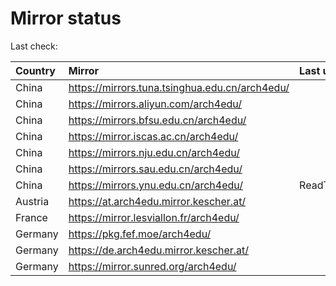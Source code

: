 <script src="./time.js"></script>
# Mirror status
Last check: <script type="text/javascript">localize(1688614381.196857);</script>

|Country|Mirror|Last update|
|:------|:-----|:----------|
|China|https://mirrors.tuna.tsinghua.edu.cn/arch4edu/|<script type="text/javascript">localize(1688539009);</script>|
|China|https://mirrors.aliyun.com/arch4edu/|<script type="text/javascript">localize(1688539009);</script>|
|China|https://mirrors.bfsu.edu.cn/arch4edu/|<script type="text/javascript">localize(1688539009);</script>|
|China|https://mirror.iscas.ac.cn/arch4edu/|<script type="text/javascript">localize(1688539009);</script>|
|China|https://mirrors.nju.edu.cn/arch4edu/|<script type="text/javascript">localize(1688539009);</script>|
|China|https://mirrors.sau.edu.cn/arch4edu/|<script type="text/javascript">localize(1688539009);</script>|
|China|https://mirrors.ynu.edu.cn/arch4edu/|ReadTimeout|
|Austria|https://at.arch4edu.mirror.kescher.at/|<script type="text/javascript">localize(1688539009);</script>|
|France|https://mirror.lesviallon.fr/arch4edu/|<script type="text/javascript">localize(1688539009);</script>|
|Germany|https://pkg.fef.moe/arch4edu/|<script type="text/javascript">localize(1688539009);</script>|
|Germany|https://de.arch4edu.mirror.kescher.at/|<script type="text/javascript">localize(1688539009);</script>|
|Germany|https://mirror.sunred.org/arch4edu/|<script type="text/javascript">localize(1688539009);</script>|

<script src="./tablefilter/tablefilter.js"></script>
<script src="./table.js"></script>